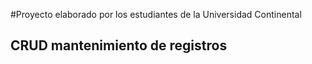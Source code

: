 #Proyecto elaborado por los estudiantes de la Universidad Continental
## CRUD mantenimiento de registros
